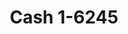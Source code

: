---
f_zip-code: 94555
f_state-code: CA
title: Cash 1-6245
f_phone: 510-739-0150
f_city-only: Fremont
f_address: 34141 Fremont Boulevard Fremont
f_location-unique-id: '6245'
slug: cash-1-6245
updated-on: '2024-05-30T13:46:58.046Z'
created-on: '2024-05-30T13:36:59.803Z'
published-on: '2024-05-30T13:54:32.469Z'
f_city-state: cms/city/fremont-ca.md
f_company: cms/company/cash-1.md
f_state: cms/state/california.md
layout: '[payday-loan].html'
tags: payday-loan
---